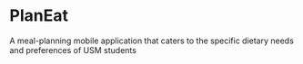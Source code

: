 # PlanEat
A meal-planning mobile application that caters to the specific dietary needs and preferences of USM students
